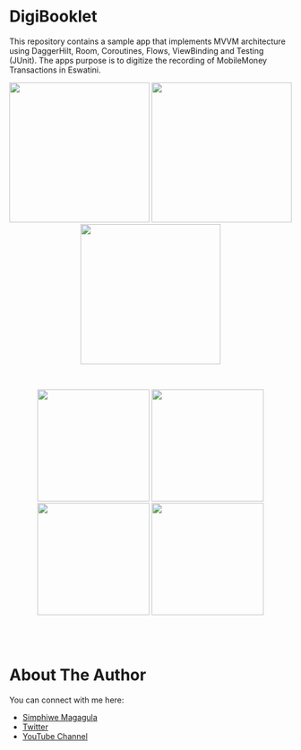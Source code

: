 #  DigiBooklet
 This repository contains a  sample app that implements MVVM architecture using DaggerHilt, Room, Coroutines, Flows, ViewBinding and  Testing (JUnit). 
 The apps purpose is to digitize the recording of MobileMoney  Transactions in Eswatini. 
 <p align="center">
 
  <img src="https://sonofgreatness.github.io/image-holder/images/Screenshot_1.jpg" width="250">
  <img src="https://sonofgreatness.github.io/image-holder/images/Screenshot_2.jpg" width="250">
  <img src="https://sonofgreatness.github.io/image-holder/images/Screenshot_3.jpg" width="250">
</p>
<br>
<p align="center">
  <img src="https://sonofgreatness.github.io/image-holder/images/Screenshot_4.jpg" width="200">
  <img src="https://sonofgreatness.github.io/image-holder/images/Screenshot_5.jpg" width="200">
  <img src="https://sonofgreatness.github.io/image-holder/images/Screenshot_6.jpg" width="200">
  <img src="https://sonofgreatness.github.io/image-holder/images/Screenshot_7.jpg" width="200">
</p>
<br>
<br>


# About The Author
You can connect with me here:
* [Simphiwe Magagula](https://wa.link/oc1up8)
* [Twitter](https://twitter.com/janisharali)
* [YouTube Channel](https://www.youtube.com/@unusualcode)

